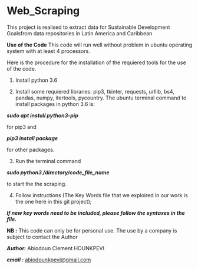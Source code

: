 # Web_Scraping
This project is realised to extract data for Sustainable Development Goalsfrom data repositories in Latin America and Caribbean

**Use of the Code**
This code will run well without problem in ubuntu operating system with at least 4 processors.

Here is the procedure for the installation of the requiered tools for the use of the code.

1. Install python 3.6

2. Install some requiered libraries: pip3, tkinter, requests, urllib, bs4, pandas, numpy, itertools, pycountry.
The ubuntu terminal command to install packages in python 3.6 is: 

***sudo apt install python3-pip*** 

for pip3 and 

***pip3 install package***               

for other packages.

3. Run the terminal command 

***sudo python3 /directory/code_file_name***        

to start the the scraping.

4. Follow instructions (The Key Words file that we exploired in our work is the one here in this git project);

***If new key words need to be included, please follow the syntaxes in the file.***




**NB :** This code can only be for personal use. The use by a company is subject to contact the Author

***Author:*** Abiodoun Clement HOUNKPEVI

***email :*** abiodounkpevi@gmail.com
